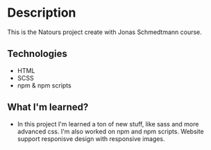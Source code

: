 # Description 
This is the Natours project create with Jonas Schmedtmann course. 

## Technologies 
* HTML
* SCSS
* npm & npm scripts 

## What I'm learned? 
* In this project I'm learned a ton of new stuff, like sass and more advanced css. I'm also worked on npm and npm scripts. Website support responisve design with responsive images.
